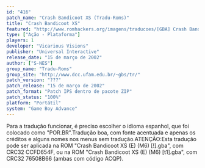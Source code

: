 ```yaml
---
id: "416"
patch_name: "Crash Bandicoot XS (Tradu-Roms)"
title: "Crash Bandicoot XS"
featured: "http://www.romhackers.org/imagens/traducoes/[GBA] Crash Bandicoot XS - Tradu-Roms - 1.png"
type: ["Ação - Plataforma"]
players: 1
developer: "Vicarious Visions"
publisher: "Universal Interactive"
release_date: "15 de março de 2002"
author: ["S-NES"]
group_name: "Tradu-Roms"
group_site: "http://www.dcc.ufam.edu.br/~gbs/tr/"
patch_version: "???"
patch_release: "15 de março de 2002"
patch_format: "Patch IPS dentro de pacote ZIP"
patch_status: "100%"
platform: "Portátil"
system: "Game Boy Advance"
---
```


Para a tradução funcionar, é preciso escolher o idioma espanhol, que foi colocado como "POR.BR".Tradução boa, com fonte acentuada e apenas os créditos e alguns nomes nos menus sem tradução.ATENÇÃO:Esta tradução pode ser aplicada na ROM "Crash Bandicoot XS (E) (M6) [!].gba", com CRC32 CCFD654F, ou na ROM "Crash Bandicoot XS (E) (M6) [t1].gba", com CRC32 76508B66 (ambas com código ACQP).